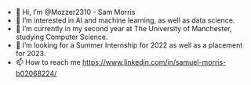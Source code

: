 - 👋 Hi, I’m @Mozzer2310 - Sam Morris
- 👀 I’m interested in AI and machine learning, as well as data science.
- 🌱 I’m currently in my second year at The University of Manchester, studying Computer Science.
- 💞️ I’m looking for a Summer Internship for 2022 as well as a placement for 2023.
- 📫 How to reach me https://www.linkedin.com/in/samuel-morris-b02068224/
